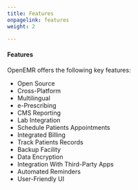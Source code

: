 ```yaml
---
title: Features
onpagelink: features
weight: 2

---
```


#### **Features**

OpenEMR offers the following key features:

*   Open Source
*   Cross-Platform
*   Multilingual
*   e-Prescribing
*   CMS Reporting
*   Lab Integration
*   Schedule Patients Appointments
*   Integrated Billing
*   Track Patients Records
*   Backup Facility
*   Data Encryption
*   Integration With Third-Party Apps
*   Automated Reminders
*   User-Friendly UI

 